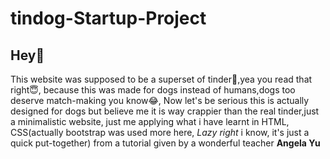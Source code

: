 # tindog-Startup-Project

## Hey👋
This website was supposed to be a superset of tinder🤔,yea you read that right😇, because this was made for dogs instead of humans,dogs too deserve match-making you know😂, Now let's be serious this is actually designed for dogs but believe me it is way crappier than the real tinder,just a minimalistic website, just me applying what i have learnt in HTML, CSS(actually bootstrap was used more here, *Lazy right* i know, it's just a quick put-together) from a tutorial given by a wonderful teacher  **Angela Yu**
